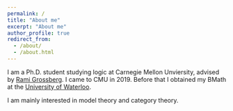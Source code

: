 ```yaml
---
permalink: /
title: "About me"
excerpt: "About me"
author_profile: true
redirect_from: 
  - /about/
  - /about.html
---
```


I am a Ph.D. student studying logic at Carnegie Mellon Unviersity, advised by <a href="http://math.cmu.edu/~rami">Rami Grossberg</a>. I came to CMU in 2019. Before that I obtained my BMath at the <a href="http://uwaterloo.ca">University of Waterloo</a>. 

I am mainly interested in model theory and category theory.

